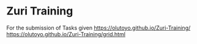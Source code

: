 # Zuri Training
 For the submission of Tasks given
https://olutoyo.github.io/Zuri-Training/
https://olutoyo.github.io/Zuri-Training/grid.html
